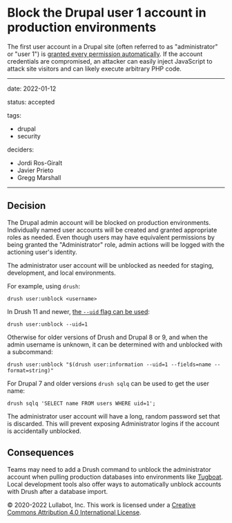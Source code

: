 # Block the Drupal user 1 account in production environments

The first user account in a Drupal site (often referred to as "administrator" or "user 1") is [granted every permission automatically](https://www.drupal.org/docs/user_guide/en/user-admin-account.html). If the account credentials are compromised, an attacker can easily inject JavaScript to attack site visitors and can likely execute arbitrary PHP code.

---

date: 2022-01-12

status: accepted

tags:
  - drupal
  - security

deciders:
  - Jordi Ros-Giralt
  - Javier Prieto
  - Gregg Marshall

---

## Decision

The Drupal admin account will be blocked on production environments. Individually named user accounts will be created and granted appropriate roles as needed. Even though users may have equivalent permissions by being granted the "Administrator" role, admin actions will be logged with the actioning user's identity.

The administrator user account will be unblocked as needed for staging, development, and local environments.

For example, using `drush`:

```console
drush user:unblock <username>
```

In Drush 11 and newer, [the `--uid` flag can be used](https://github.com/drush-ops/drush/pull/4542):

```console
drush user:unblock --uid=1
```

Otherwise for older versions of Drush and Drupal 8 or 9, and when the admin username is unknown, it can be determined with and unblocked with a subcommand:

```console
drush user:unblock "$(drush user:information --uid=1 --fields=name --format=string)"
```

For Drupal 7 and older versions `drush sqlq` can be used to get the user name:

```console
drush sqlq 'SELECT name FROM users WHERE uid=1';
```

The administrator user account will have a long, random password set that is discarded. This will prevent exposing Administrator logins if the account is accidentally unblocked.

## Consequences

Teams may need to add a Drush command to unblock the administrator account when pulling production databases into environments like [Tugboat](https://www.tugboat.qa/). Local development tools also offer ways to automatically unblock accounts with Drush after a database import.

© 2020-2022 Lullabot, Inc. This work is licensed under a [Creative Commons Attribution 4.0 International License](http://creativecommons.org/licenses/by/4.0/).
